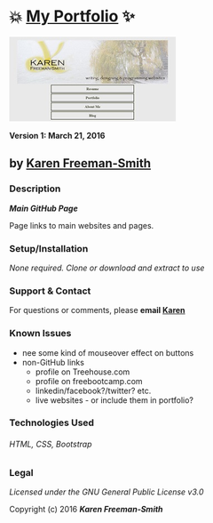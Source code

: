 # :boom: [My Portfolio](http://karenfreemansmith.github.io/) :sparkles:
![project screenshot](/img/screenshot.jpg)

__Version 1: March 21, 2016__

## by [Karen Freeman-Smith](http://karenfreemansmith.github.io)

### Description
__*Main GitHub Page*__

Page links to main websites and pages.

### Setup/Installation
*None required. Clone or download and extract to use*

### Support & Contact
For questions or comments, please __email [Karen](karenfreemansmith@gmail.com)__

### Known Issues
* nee some kind of mouseover effect on buttons
* non-GitHub links
  * profile on Treehouse.com
  * profile on freebootcamp.com
  * linkedin/facebook?/twitter? etc.
  * live websites - or include them in portfolio?

### Technologies Used
###### HTML, CSS, Bootstrap

### Legal
*Licensed under the GNU General Public License v3.0*

Copyright (c) 2016 **_Karen Freeman-Smith_**
